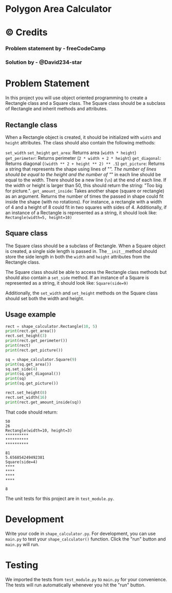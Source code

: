 # **Polygon Area Calculator**

# ©️ Credits
### Problem statement by - freeCodeCamp
### Solution by - @David234-star

# Problem Statement

In this project you will use object oriented programming to create a Rectangle class and a Square class. The Square class should be a subclass of Rectangle and inherit methods and attributes.

## Rectangle class
When a Rectangle object is created, it should be initialized with `width` and `height` attributes. The class should also contain the following methods:

`set_width`
`set_height`
`get_area`: Returns area (`width * height`)
`get_perimeter`: Returns perimeter (`2 * width + 2 * height`)
`get_diagonal`: Returns diagonal (`(width ** 2 + height ** 2) ** .5`)
`get_picture`: Returns a string that represents the shape using lines of "*". The number of lines should be equal to the height and the number of "*" in each line should be equal to the width. There should be a new line (`\n`) at the end of each line. If the width or height is larger than 50, this should return the string: "Too big for picture.".
`get_amount_inside`: Takes another shape (square or rectangle) as an argument. Returns the number of times the passed in shape could fit inside the shape (with no rotations). For instance, a rectangle with a width of 4 and a height of 8 could fit in two squares with sides of 4.
Additionally, if an instance of a Rectangle is represented as a string, it should look like: `Rectangle(width=5, height=10)`

## Square class
The Square class should be a subclass of Rectangle. When a Square object is created, a single side length is passed in. The` __init__ `method should store the side length in both the `width` and `height` attributes from the Rectangle class.

The Square class should be able to access the Rectangle class methods but should also contain a `set_side` method. If an instance of a Square is represented as a string, it should look like: `Square(side=9)`

Additionally, the `set_width` and `set_height` methods on the Square class should set both the width and height.

## Usage example
```py
rect = shape_calculator.Rectangle(10, 5)
print(rect.get_area())
rect.set_height(3)
print(rect.get_perimeter())
print(rect)
print(rect.get_picture())

sq = shape_calculator.Square(9)
print(sq.get_area())
sq.set_side(4)
print(sq.get_diagonal())
print(sq)
print(sq.get_picture())

rect.set_height(8)
rect.set_width(16)
print(rect.get_amount_inside(sq))
```
That code should return:

```
50
26
Rectangle(width=10, height=3)
**********
**********
**********

81
5.656854249492381
Square(side=4)
****
****
****
****

8
```
The unit tests for this project are in `test_module.py`.

# Development
Write your code in `shape_calculator.py`. For development, you can use `main.py` to test your `shape_calculator()` function. Click the "run" button and `main.py` will run.

# Testing
We imported the tests from `test_module.py` to `main.py` for your convenience. The tests will run automatically whenever you hit the "run" button.